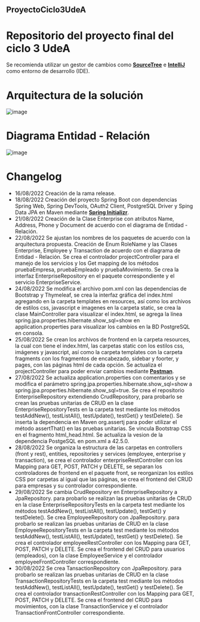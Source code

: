 ## ProyectoCiclo3UdeA
# Repositorio del proyecto final del ciclo 3 UdeA
Se recomienda utilizar un gestor de cambios como [**SourceTree**](https://www.sourcetreeapp.com/ "SourceTree") e [**IntelliJ**](https://www.jetbrains.com/es-es/idea/download/#section=windows "IntelliJ") como entorno de desarrollo (IDE).

# Arquitectura de la solución
![image](https://user-images.githubusercontent.com/6804880/186027115-c20e3f8a-8fe7-436b-94b2-ff03dfd6b042.png)

# Diagrama Entidad - Relación
![image](https://user-images.githubusercontent.com/6804880/186027264-a1bf5b7a-f8ed-4a51-9d7c-47d5fa232028.png)

# Changelog

- 16/08/2022 Creación de la rama release.
- 18/08/2022 Creación del proyecto Spring Boot con dependencias Spring Web, Spring DevTools, OAuth2 Client, PostgreSQL Driver y Sping Data JPA en Maven mediante [**Spring Initializr**](https://start.spring.io "Spring Initializr").
- 21/08/2022 Creación de la Clase Enterprise con atributos Name, Address, Phone y Document de acuerdo con el diagrama de Entidad - Relación.
- 22/08/2022 Se ajustan los nombres de los paquetes de acuerdo con la arquitectura propuesta. Creación de Enum RoleName y las Clases Enterprise, Employee y Transaction de acuerdo con el diagrama de Entidad - Relación. Se crea el controlador projectController para el manejo de los servicios y los Get mapping de los métodos pruebaEmpresa, pruebaEmpleado y pruebaMovimiento. Se crea la interfaz EnterpriseRepository en el paquete correspondiente y el servicio EnterpriseService.
- 24/08/2022 Se modifica el archivo pom.xml con las dependencias de Bootstrap y Thymeleaf, se crea la interfaz gráfica del index.html agregando en la carpeta templates en resources, así como los archivos de estilos css, javascript e imagenes en la carpeta static, se crea la clase MainController para visualizar el index.html, se agrega la línea spring.jpa.properties.hibernate.show_sql=show en application.properties para visualizar los cambios en la BD PostgreSQL en consola.
- 25/08/2022 Se crean los archivos de frontend en la carpeta resources, la cual con tiene el index.html, las carpetas static con los estilos css, imágenes y javascript, así como la carpeta templates con la carpeta fragments con los fragmentos de encabezado, sidebar y foorter, y pages, con las páginas html de cada opción. Se actualiza el projectController para poder enviar cambios mediante [**Postman**](https://www.postman.com/ "Postman").
- 27/08/2022 Se actualiza application.properties con comentarios y se modifica el parámetro spring.jpa.properties.hibernate.show_sql=show a spring.jpa.properties.hibernate.show_sql=true. Se crea el repositorio EnterpriseRepository extendiendo CrudRepository, para probarlo se crean las pruebas unitarias de CRUD en la clase EnterpriseRepositoryTests en la carpeta test mediante los métodos testAddNew(), testListAll(), testUpdate(), testGet() y testDelete(). Se inserta la dependencia en Maven <groupId>org.assertj</groupId> para poder utilizar el método assertThat() en las pruebas unitarias. Se vincula Bootstrap CSS en el fragmento html_head.html. Se actualiza la vesion de la dependencia PostgeSQL en pom.xml a 42.5.0.
- 28/08/2022 Se organiza la estructura de las carpetas en controllers (front y rest), entities, repositories y services (employee, enterprise y transaction), se crea el controlador enterpriseRestController con los Mapping para GET, POST, PATCH y DELETE, se separan los controladores de frontend en el paquete front, se reorganizan los estilos CSS por carpetas al igual que las páginas, se crea el frontend del CRUD para empresas y su controlador correspondiente.
- 29/08/2022 Se cambia CrudRepository en EnterpriseRepository a JpaRepository. para probarlo se realizan las pruebas unitarias de CRUD en la clase EnterpriseRepositoryTests en la carpeta test mediante los métodos testAddNew(), testListAll(), testUpdate(), testGet() y testDelete(). Se crea EmployeeRepository con JpaRepository. para probarlo se realizan las pruebas unitarias de CRUD en la clase EmployeeRepositoryTests en la carpeta test mediante los métodos testAddNew(), testListAll(), testUpdate(), testGet() y testDelete(). Se crea el controlador employeeRestController con los Mapping para GET, POST, PATCH y DELETE. Se crea el frontend del CRUD para usuarios (empleados), con la clase EmployeeService y el controlador employeeFrontController correspondiente.
- 30/08/2022 Se crea TansactionRepository con JpaRepository. para probarlo se realizan las pruebas unitarias de CRUD en la clase TransactionRepositoryTests en la carpeta test mediante los métodos testAddNew(), testListAll(), testUpdate(), testGet() y testDelete(). Se crea el controlador transactionRestController con los Mapping para GET, POST, PATCH y DELETE. Se crea el frontend del CRUD para movimientos, con la clase TransactionService y el controlador TransactionFrontController correspondiente.